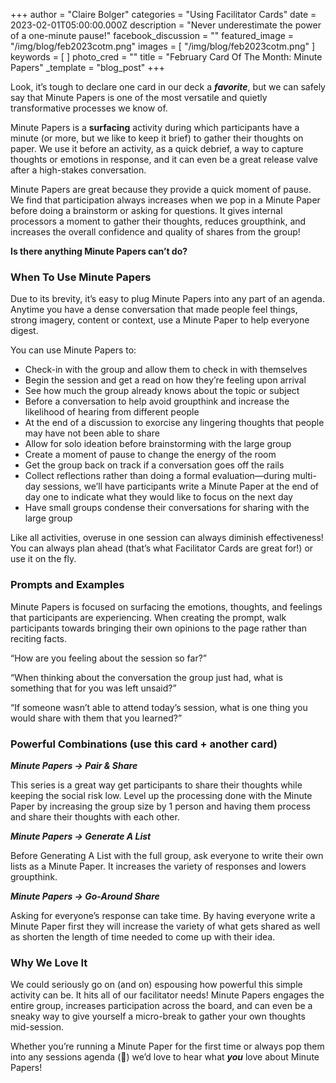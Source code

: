 +++
author = "Claire Bolger"
categories = "Using Facilitator Cards"
date = 2023-02-01T05:00:00.000Z
description = "Never underestimate the power of a one-minute pause!"
facebook_discussion = ""
featured_image = "/img/blog/feb2023cotm.png"
images = [ "/img/blog/feb2023cotm.png" ]
keywords = [ ]
photo_cred = ""
title = "February Card Of The Month: Minute Papers"
_template = "blog_post"
+++

Look, it’s tough to declare one card in our deck a **_favorite_**, but we can safely say that Minute Papers is one of the most versatile and quietly transformative processes we know of.

Minute Papers is a **surfacing** activity during which participants have a minute (or more, but we like to keep it brief) to gather their thoughts on paper. We use it before an activity, as a quick debrief, a way to capture thoughts or emotions in response, and it can even be a great release valve after a high-stakes conversation.

Minute Papers are great because they provide a quick moment of pause. We find that participation always increases when we pop in a Minute Paper before doing a brainstorm or asking for questions. It gives internal processors a moment to gather their thoughts, reduces groupthink, and increases the overall confidence and quality of shares from the group!

**Is there anything Minute Papers can’t do?**

### When To Use Minute Papers

Due to its brevity, it’s easy to plug Minute Papers into any part of an agenda. Anytime you have a dense conversation that made people feel things, strong imagery, content or context, use a Minute Paper to help everyone digest.

You can use Minute Papers to:

* Check-in with the group and allow them to check in with themselves
* Begin the session and get a read on how they’re feeling upon arrival
* See how much the group already knows about the topic or subject
* Before a conversation to help avoid groupthink and increase the likelihood of hearing from different people
* At the end of a discussion to exorcise any lingering thoughts that people may have not been able to share
* Allow for solo ideation before brainstorming with the large group
* Create a moment of pause to change the energy of the room
* Get the group back on track if a conversation goes off the rails
* Collect reflections rather than doing a formal evaluation—during multi-day sessions, we’ll have participants write a Minute Paper at the end of day one to indicate what they would like to focus on the next day
* Have small groups condense their conversations for sharing with the large group

Like all activities, overuse in one session can always diminish effectiveness! You can always plan ahead (that’s what Facilitator Cards are great for!) or use it on the fly.

### Prompts and Examples

Minute Papers is focused on surfacing the emotions, thoughts, and feelings that participants are experiencing. When creating the prompt, walk participants towards bringing their own opinions to the page rather than reciting facts.

“How are you feeling about the session so far?”

“When thinking about the conversation the group just had, what is something that for you was left unsaid?”

“If someone wasn’t able to attend today’s session, what is one thing you would share with them that you learned?”

### **Powerful Combinations (use this card + another card)**

**_Minute Papers → Pair & Share_**

This series is a great way get participants to share their thoughts while keeping the social risk low. Level up the processing done with the Minute Paper by increasing the group size by 1 person and having them process and share their thoughts with each other.

**_Minute Papers → Generate A List_**

Before Generating A List with the full group, ask everyone to write their own lists as a Minute Paper. It increases the variety of responses and lowers groupthink.

**_Minute Papers → Go-Around Share_**

Asking for everyone’s response can take time. By having everyone write a Minute Paper first they will increase the variety of what gets shared as well as shorten the length of time needed to come up with their idea.

### Why We Love It

We could seriously go on (and on) espousing how powerful this simple activity can be. It hits all of our facilitator needs! Minute Papers engages the entire group, increases participation across the board, and can even be a sneaky way to give yourself a micro-break to gather your own thoughts mid-session.

Whether you’re running a Minute Paper for the first time or always pop them into any sessions agenda (👋) we’d love to hear what **_you_** love about Minute Papers!
